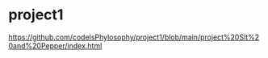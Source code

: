 # project1
https://github.com/codeIsPhylosophy/project1/blob/main/project%20Slt%20and%20Pepper/index.html
